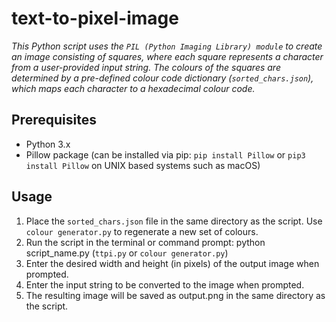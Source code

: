 # text-to-pixel-image

*This Python script uses the `PIL (Python Imaging Library) module` to create an image consisting of squares, where each square represents a character from a user-provided input string. The colours of the squares are determined by a pre-defined colour code dictionary (`sorted_chars.json`), which maps each character to a hexadecimal colour code.*

## Prerequisites

- Python 3.x
- Pillow package (can be installed via pip: `pip install Pillow` or `pip3 install Pillow` on UNIX based systems such as macOS)

## Usage

1. Place the `sorted_chars.json` file in the same directory as the script. Use `colour generator.py` to regenerate a new set of colours.
2. Run the script in the terminal or command prompt: python script_name.py (`ttpi.py` or `colour generator.py`)
3. Enter the desired width and height (in pixels) of the output image when prompted.
4. Enter the input string to be converted to the image when prompted.
5. The resulting image will be saved as output.png in the same directory as the script.
